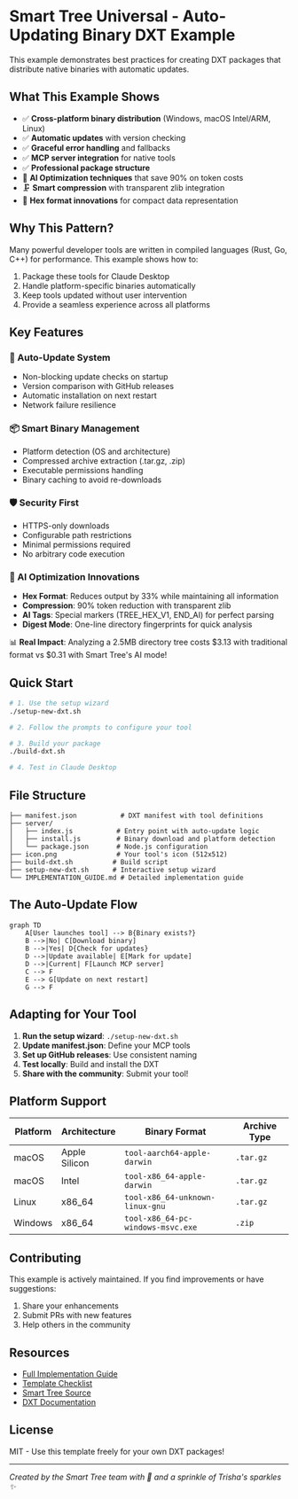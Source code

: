 # Smart Tree Universal - Auto-Updating Binary DXT Example

This example demonstrates best practices for creating DXT packages that distribute native binaries with automatic updates.

## What This Example Shows

- ✅ **Cross-platform binary distribution** (Windows, macOS Intel/ARM, Linux)
- ✅ **Automatic updates** with version checking
- ✅ **Graceful error handling** and fallbacks
- ✅ **MCP server integration** for native tools
- ✅ **Professional package structure**
- 🌟 **AI Optimization techniques** that save 90% on token costs
- 🗜️ **Smart compression** with transparent zlib integration
- 🔢 **Hex format innovations** for compact data representation

## Why This Pattern?

Many powerful developer tools are written in compiled languages (Rust, Go, C++) for performance. This example shows how to:

1. Package these tools for Claude Desktop
2. Handle platform-specific binaries automatically
3. Keep tools updated without user intervention
4. Provide a seamless experience across all platforms

## Key Features

### 🔄 Auto-Update System
- Non-blocking update checks on startup
- Version comparison with GitHub releases
- Automatic installation on next restart
- Network failure resilience

### 📦 Smart Binary Management
- Platform detection (OS and architecture)
- Compressed archive extraction (.tar.gz, .zip)
- Executable permissions handling
- Binary caching to avoid re-downloads

### 🛡️ Security First
- HTTPS-only downloads
- Configurable path restrictions
- Minimal permissions required
- No arbitrary code execution

### 💎 AI Optimization Innovations
- **Hex Format**: Reduces output by 33% while maintaining all information
- **Compression**: 90% token reduction with transparent zlib
- **AI Tags**: Special markers (TREE_HEX_V1, END_AI) for perfect parsing
- **Digest Mode**: One-line directory fingerprints for quick analysis

📊 **Real Impact**: Analyzing a 2.5MB directory tree costs $3.13 with traditional format vs $0.31 with Smart Tree's AI mode!

## Quick Start

```bash
# 1. Use the setup wizard
./setup-new-dxt.sh

# 2. Follow the prompts to configure your tool

# 3. Build your package
./build-dxt.sh

# 4. Test in Claude Desktop
```

## File Structure

```
├── manifest.json           # DXT manifest with tool definitions
├── server/
│   ├── index.js           # Entry point with auto-update logic
│   ├── install.js         # Binary download and platform detection
│   └── package.json       # Node.js configuration
├── icon.png               # Your tool's icon (512x512)
├── build-dxt.sh          # Build script
├── setup-new-dxt.sh      # Interactive setup wizard
└── IMPLEMENTATION_GUIDE.md # Detailed implementation guide
```

## The Auto-Update Flow

```mermaid
graph TD
    A[User launches tool] --> B{Binary exists?}
    B -->|No| C[Download binary]
    B -->|Yes| D{Check for updates}
    D -->|Update available| E[Mark for update]
    D -->|Current| F[Launch MCP server]
    C --> F
    E --> G[Update on next restart]
    G --> F
```

## Adapting for Your Tool

1. **Run the setup wizard**: `./setup-new-dxt.sh`
2. **Update manifest.json**: Define your MCP tools
3. **Set up GitHub releases**: Use consistent naming
4. **Test locally**: Build and install the DXT
5. **Share with the community**: Submit your tool!

## Platform Support

| Platform | Architecture | Binary Format | Archive Type |
|----------|--------------|---------------|--------------|
| macOS | Apple Silicon | `tool-aarch64-apple-darwin` | `.tar.gz` |
| macOS | Intel | `tool-x86_64-apple-darwin` | `.tar.gz` |
| Linux | x86_64 | `tool-x86_64-unknown-linux-gnu` | `.tar.gz` |
| Windows | x86_64 | `tool-x86_64-pc-windows-msvc.exe` | `.zip` |

## Contributing

This example is actively maintained. If you find improvements or have suggestions:

1. Share your enhancements
2. Submit PRs with new features
3. Help others in the community

## Resources

- [Full Implementation Guide](IMPLEMENTATION_GUIDE.md)
- [Template Checklist](TEMPLATE.md)
- [Smart Tree Source](https://github.com/8b-is/smart-tree)
- [DXT Documentation](https://github.com/anthropics/dxt)

## License

MIT - Use this template freely for your own DXT packages!

---

*Created by the Smart Tree team with 💖 and a sprinkle of Trisha's sparkles ✨*
